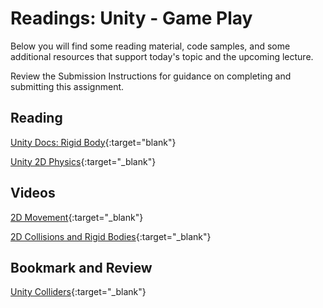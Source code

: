 # Readings: Unity - Game Play

Below you will find some reading material, code samples, and some additional resources that support today's topic and the upcoming lecture.

Review the Submission Instructions for guidance on completing and submitting this assignment.

## Reading

[Unity Docs: Rigid Body](https://docs.unity3d.com/Manual/class-Rigidbody.html){:target="blank"}

<!-- Mix it up! Create the questions with pointed answers, fill in the blank, or opinion/open ended -->

[Unity 2D Physics](https://learn.unity.com/tutorial/2d-physics#5c7f8528edbc2a002053b6ba){:target="_blank"}

<!-- Mix it up! Create the questions with pointed answers, fill in the blank, or opinion/open ended -->

<!-- NOTE: "additional resources" may not be relevant for every class. Omit this section or any of the sections below if you don't have anything for your students here -->

## Videos

[2D Movement](https://www.youtube.com/watch?v=dwcT-Dch0bA){:target="_blank"}

<!-- Mix it up! Create the questions with pointed answers, fill in the blank, or opinion/open ended -->

[2D Collisions and Rigid Bodies](https://www.youtube.com/watch?v=05eWA0TP3AA){:target="_blank"}

<!-- Mix it up! Create the questions with pointed answers, fill in the blank, or opinion/open ended -->

## Bookmark and Review

[Unity Colliders](https://docs.unity3d.com/Manual/CollidersOverview.html){:target="_blank"}
